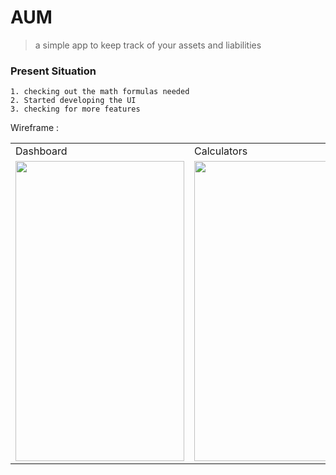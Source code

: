 # AUM
> a simple app to keep track of your assets and liabilities 

### Present Situation
```
1. checking out the math formulas needed
2. Started developing the UI
3. checking for more features
```
Wireframe :
<table>
  <tr>
    <td>Dashboard</td>
     <td>Calculators</td>
     <td>Edit</td>
  </tr>
  <tr>
    <td><img src="https://github.com/ShimronAlakkal/tradebook/blob/main/s3.png" width=270 height=480></td>
    <td><img src="https://github.com/ShimronAlakkal/tradebook/blob/main/s2.png" width=270 height=480></td>
    <td><img src="https://github.com/ShimronAlakkal/tradebook/blob/main/s1.png" width=270 height=480></td>
  </tr>
 </table>

